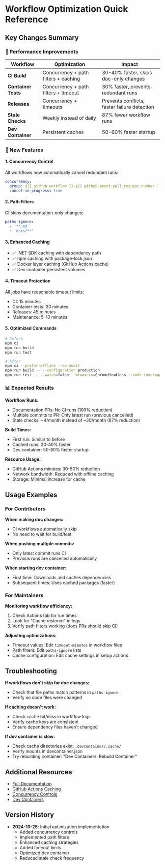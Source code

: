 # Workflow Optimization Quick Reference

## Key Changes Summary

### 🚀 Performance Improvements

| Workflow | Optimization | Impact |
|----------|-------------|--------|
| **CI Build** | Concurrency + path filters + caching | 30-40% faster, skips doc-only changes |
| **Container Tests** | Concurrency + path filters + timeout | 30% faster, prevents redundant runs |
| **Releases** | Concurrency + timeouts | Prevents conflicts, faster failure detection |
| **Stale Checks** | Weekly instead of daily | 87% fewer workflow runs |
| **Dev Container** | Persistent caches | 50-60% faster startup |

### 🎯 New Features

#### 1. Concurrency Control
All workflows now automatically cancel redundant runs:
```yaml
concurrency:
  group: ${{ github.workflow }}-${{ github.event.pull_request.number || github.ref }}
  cancel-in-progress: true
```

#### 2. Path Filters
CI skips documentation-only changes:
```yaml
paths-ignore:
  - '**.md'
  - 'docs/**'
```

#### 3. Enhanced Caching
- ✅ .NET SDK caching with dependency path
- ✅ npm caching with package-lock.json
- ✅ Docker layer caching (GitHub Actions cache)
- ✅ Dev container persistent volumes

#### 4. Timeout Protection
All jobs have reasonable timeout limits:
- CI: 15 minutes
- Container tests: 30 minutes
- Releases: 45 minutes
- Maintenance: 5-10 minutes

#### 5. Optimized Commands
```bash
# Before
npm ci
npm run build
npm run test

# After
npm ci --prefer-offline --no-audit
npm run build -- --configuration production
npm run test -- --watch=false --browsers=ChromeHeadless --code-coverage=false
```

### 📊 Expected Results

**Workflow Runs:**
- Documentation PRs: No CI runs (100% reduction)
- Multiple commits to PR: Only latest run (previous cancelled)
- Stale checks: ~4/month instead of ~30/month (87% reduction)

**Build Times:**
- First run: Similar to before
- Cached runs: 30-40% faster
- Dev container: 50-60% faster startup

**Resource Usage:**
- GitHub Actions minutes: 30-50% reduction
- Network bandwidth: Reduced with offline caching
- Storage: Minimal increase for cache

## Usage Examples

### For Contributors

**When making doc changes:**
- CI workflows automatically skip
- No need to wait for build/test

**When pushing multiple commits:**
- Only latest commit runs CI
- Previous runs are cancelled automatically

**When starting dev container:**
- First time: Downloads and caches dependencies
- Subsequent times: Uses cached packages (faster)

### For Maintainers

**Monitoring workflow efficiency:**
1. Check Actions tab for run times
2. Look for "Cache restored" in logs
3. Verify path filters working (docs PRs should skip CI)

**Adjusting optimizations:**
- Timeout values: Edit `timeout-minutes` in workflow files
- Path filters: Edit `paths-ignore` lists
- Cache configuration: Edit cache settings in setup actions

## Troubleshooting

**If workflows don't skip for doc changes:**
- Check that file paths match patterns in `paths-ignore`
- Verify no code files were changed

**If caching doesn't work:**
- Check cache hit/miss in workflow logs
- Verify cache keys are consistent
- Ensure dependency files haven't changed

**If dev container is slow:**
- Check cache directories exist: `.devcontainer/.cache/`
- Verify mounts in devcontainer.json
- Try rebuilding container: "Dev Containers: Rebuild Container"

## Additional Resources

- [Full Documentation](.github/WORKFLOW_OPTIMIZATIONS.md)
- [GitHub Actions Caching](https://docs.github.com/en/actions/using-workflows/caching-dependencies-to-speed-up-workflows)
- [Concurrency Controls](https://docs.github.com/en/actions/using-workflows/workflow-syntax-for-github-actions#concurrency)
- [Dev Containers](https://containers.dev/)

## Version History

- **2024-10-25**: Initial optimization implementation
  - Added concurrency controls
  - Implemented path filters
  - Enhanced caching strategies
  - Added timeout limits
  - Optimized dev container
  - Reduced stale check frequency
